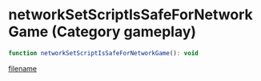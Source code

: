 # networkSetScriptIsSafeForNetworkGame (Category gameplay)

```js
function networkSetScriptIsSafeForNetworkGame(): void
```

[filename](networkSetScriptIsSafeForNetworkGame_m.md ':include')